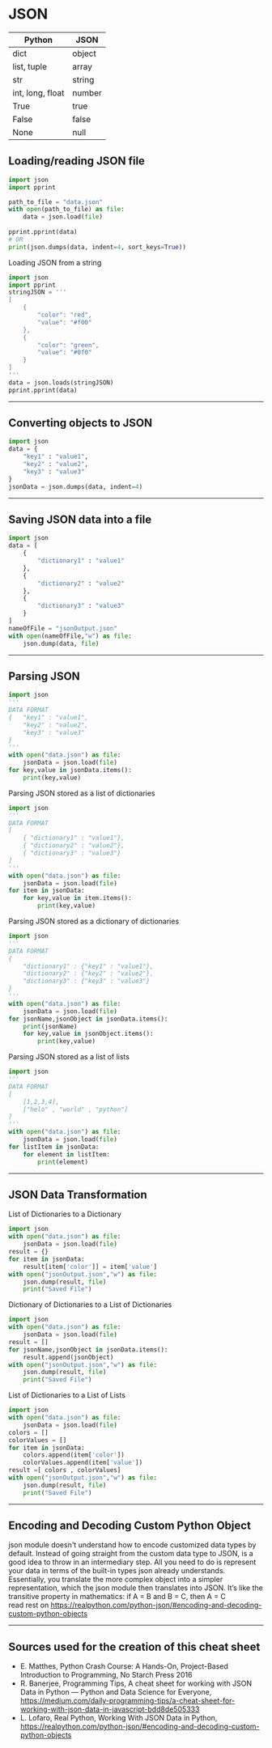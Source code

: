# JSON
| Python | JSON |
|--------|------|
| dict | object
| list, tuple | array
| str | string
| int, long, float | number
| True | true
| False | false
| None | null
## Loading/reading JSON file
````python
import json 
import pprint

path_to_file = "data.json"
with open(path_to_file) as file:
    data = json.load(file)
    
pprint.pprint(data)
# OR
print(json.dumps(data, indent=4, sort_keys=True))
````
Loading JSON from a string
````python
import json
import pprint
stringJSON = '''
[
    {
        "color": "red",
        "value": "#f00"
    },
    {
        "color": "green",
        "value": "#0f0"
    }
]
'''
data = json.loads(stringJSON)
pprint.pprint(data)
````
___
## Converting objects to JSON
````python
import json
data = {
    "key1" : "value1",
    "key2" : "value2",
    "key3" : "value3"
}
jsonData = json.dumps(data, indent=4)
````
___
## Saving JSON data into a file
````python
import json
data = [
    {
        "dictionary1" : "value1"
    },
    {
        "dictionary2" : "value2"
    },
    {
        "dictionary3" : "value3"
    }
]
nameOfFile = "jsonOutput.json"
with open(nameOfFile,"w") as file:
    json.dump(data, file)
````
___
## Parsing JSON
````python
import json
'''
DATA FORMAT
{   "key1" : "value1", 
    "key2" : "value2",
    "key3" : "value3"
}
'''
with open("data.json") as file:
    jsonData = json.load(file)
for key,value in jsonData.items():
    print(key,value)
````
Parsing JSON stored as a list of dictionaries
````python
import json
'''
DATA FORMAT
[
    { "dictionary1" : "value1"},
    { "dictionary2" : "value2"},
    { "dictionary3" : "value3"}
]
'''
with open("data.json") as file:
    jsonData = json.load(file)
for item in jsonData:
    for key,value in item.items():
        print(key,value)
````
Parsing JSON stored as a dictionary of dictionaries
````python
import json
'''
DATA FORMAT
{
    "dictionary1" : {"key1" : "value1"},
    "dictionary2" : {"key2" : "value2"},
    "dictionary3" : {"key3" : "value3"}
}
'''
with open("data.json") as file:
    jsonData = json.load(file)
for jsonName,jsonObject in jsonData.items():
    print(jsonName)
    for key,value in jsonObject.items():
        print(key,value)
````
Parsing JSON stored as a list of lists
````python
import json
'''
DATA FORMAT
[
    [1,2,3,4],
    ["helo" , "world" , "python"]
]
'''
with open("data.json") as file:
    jsonData = json.load(file)
for listItem in jsonData:
    for element in listItem:
        print(element)
````
___
## JSON Data Transformation
List of Dictionaries to a Dictionary
````python
import json
with open("data.json") as file:
    jsonData = json.load(file)
result = {}
for item in jsonData:
    result[item['color']] = item['value']
with open("jsonOutput.json","w") as file:
    json.dump(result, file)
    print("Saved File")
````
Dictionary of Dictionaries to a List of Dictionaries
````python
import json
with open("data.json") as file:
    jsonData = json.load(file)
result = []
for jsonName,jsonObject in jsonData.items():
    result.append(jsonObject)
with open("jsonOutput.json","w") as file:
    json.dump(result, file)
    print("Saved File")
````
List of Dictionaries to a List of Lists
````python
import json
with open("data.json") as file:
    jsonData = json.load(file)
colors = []
colorValues = []
for item in jsonData:
    colors.append(item['color'])
    colorValues.append(item['value'])
result =[ colors , colorValues]
with open("jsonOutput.json","w") as file:
    json.dump(result, file)
    print("Saved File")
````
___
## Encoding and Decoding Custom Python Object
json module doesn't understand how to encode customized data types by default.
Instead of going straight from the custom data type to JSON, is a good idea to throw in an intermediary step.
All you need to do is represent your data in terms of the built-in types json already understands. Essentially, 
you translate the more complex object into a simpler representation, which the json module then translates into JSON. 
It’s like the transitive property in mathematics: if A = B and B = C, then A = C  
read rest on https://realpython.com/python-json/#encoding-and-decoding-custom-python-objects
___
## Sources used for the creation of this cheat sheet
- E. Matthes, Python Crash Course: A Hands-On, Project-Based Introduction to Programming, No Starch Press 2016
- R. Banerjee, Programming Tips, A cheat sheet for working with JSON Data in Python — Python and Data Science for Everyone, https://medium.com/daily-programming-tips/a-cheat-sheet-for-working-with-json-data-in-javascript-bdd8de505333
- L. Lofaro, Real Python, Working With JSON Data in Python, https://realpython.com/python-json/#encoding-and-decoding-custom-python-objects